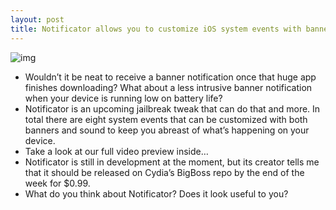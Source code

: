 ```yaml
---
layout: post
title: Notificator allows you to customize iOS system events with banners and sounds
---
```

![img](http://media.idownloadblog.com/wp-content/uploads/2012/02/Notificator-Screenshot.jpg)
* Wouldn’t it be neat to receive a banner notification once that huge app finishes downloading? What about a less intrusive banner notification when your device is running low on battery life?
* Notificator is an upcoming jailbreak tweak that can do that and more. In total there are eight system events that can be customized with both banners and sound to keep you abreast of what’s happening on your device.
* Take a look at our full video preview inside…
* Notificator is still in development at the moment, but its creator tells me that it should be released on Cydia’s BigBoss repo by the end of the week for $0.99.
* What do you think about Notificator? Does it look useful to you?

